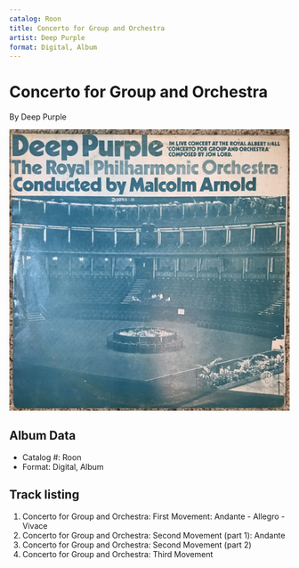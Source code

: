 ```yaml
---
catalog: Roon
title: Concerto for Group and Orchestra
artist: Deep Purple
format: Digital, Album
---
```


# Concerto for Group and Orchestra

By Deep Purple

![](../../assets/albumcovers/Deep_Purple-Concerto_for_Group_and_Orchestra.png)

## Album Data

- Catalog #: Roon
- Format: Digital, Album


## Track listing


1. Concerto for Group and Orchestra: First Movement: Andante - Allegro - Vivace
2. Concerto for Group and Orchestra: Second Movement (part 1): Andante
3. Concerto for Group and Orchestra: Second Movement (part 2)
4. Concerto for Group and Orchestra: Third Movement

